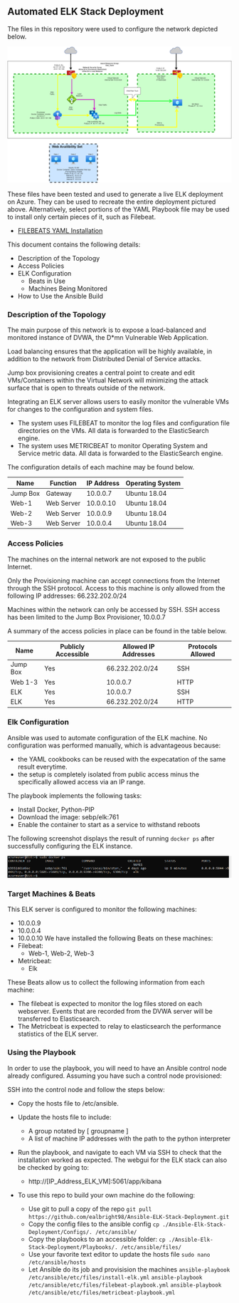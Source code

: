 ## Automated ELK Stack Deployment

The files in this repository were used to configure the network depicted below.

![Azure Network Diagram](images/Azure.png)

These files have been tested and used to generate a live ELK deployment on Azure. They can be used to recreate the entire deployment pictured above. Alternatively, select portions of the YAML Playbook file may be used to install only certain pieces of it, such as Filebeat.

  - [FILEBEATS YAML Installation](https://github.com/ealbright98/Ansible-ELK-Stack-Deployment/blob/master/Playbooks/filebeat-playbook.yml)

This document contains the following details:
- Description of the Topology
- Access Policies
- ELK Configuration
  - Beats in Use
  - Machines Being Monitored
- How to Use the Ansible Build


### Description of the Topology

The main purpose of this network is to expose a load-balanced and monitored instance of DVWA, the D*mn Vulnerable Web Application.

Load balancing ensures that the application will be highly available, in addition to the network from Distributed Denial of Service attacks.

Jump box provisioning creates a central point to create and edit VMs/Containers within the Virtual Network will minimizing the attack surface that is open to threats outside of the network. 

Integrating an ELK server allows users to easily monitor the vulnerable VMs for changes to the configuration and system files.
- The system uses FILEBEAT to monitor the log files and configuration file directories on the VMs.  All data is forwarded to the ElasticSearch engine.
- The system uses METRICBEAT to monitor Operating System and Service metric data.  All data is forwarded to the ElasticSearch engine.

The configuration details of each machine may be found below.

| Name     | Function | IP Address | Operating System |
|----------|----------|------------|------------------|
| Jump Box | Gateway  | 10.0.0.7   | Ubuntu 18.04     |
| Web-1    |Web Server| 10.0.0.10  | Ubuntu 18.04     |
| Web-2    |Web Server| 10.0.0.9   | Ubuntu 18.04     |
| Web-3    |Web Server| 10.0.0.4   | Ubuntu 18.04     |

### Access Policies

The machines on the internal network are not exposed to the public Internet. 

Only the Provisioning machine can accept connections from the Internet through the SSH protocol. Access to this machine is only allowed from the following IP addresses:
66.232.202.0/24

Machines within the network can only be accessed by SSH.
SSH access has been limited to the Jump Box Provisioner, 10.0.0.7

A summary of the access policies in place can be found in the table below.

| Name     | Publicly Accessible | Allowed IP Addresses | Protocols Allowed |
|----------|---------------------|----------------------|-------------------|
| Jump Box |       Yes           |    66.232.202.0/24   |       SSH         |
| Web 1-3  |       Yes           |     10.0.0.7         |       HTTP        |
| ELK      |       Yes           |     10.0.0.7         |       SSH         |
| ELK      |       Yes           |    66.232.202.0/24   |       HTTP        |

### Elk Configuration

Ansible was used to automate configuration of the ELK machine. No configuration was performed manually, which is advantageous because:
- the YAML cookbooks can be reused with the expecatation of the same result everytime. 
- the setup is completely isolated from public access minus the specifically allowed access via an IP range.

The playbook implements the following tasks:
- Install Docker, Python-PIP
- Download the image: sebp/elk:761
- Enable the container to start as a service to withstand reboots

The following screenshot displays the result of running `docker ps` after successfully configuring the ELK instance.

![ELK_Container_Running](images/elk.PNG)

### Target Machines & Beats
This ELK server is configured to monitor the following machines:
- 10.0.0.9
- 10.0.0.4
- 10.0.0.10
We have installed the following Beats on these machines:
- Filebeat:
  - Web-1, Web-2, Web-3
- Metricbeat:
  - Elk

These Beats allow us to collect the following information from each machine:
- The filebeat is expected to monitor the log files stored on each webserver.  Events that are recorded from the DVWA server will be transferred to Elasticsearch.
- The Metricbeat is expected to relay to elasticsearch the performance statistics of the ELK server. 

### Using the Playbook
In order to use the playbook, you will need to have an Ansible control node already configured. Assuming you have such a control node provisioned: 

SSH into the control node and follow the steps below:
- Copy the hosts file to /etc/ansible.
- Update the hosts file to include:
  - A group notated by [ groupname ] 
  - A list of machine IP addresses with the path to the python interpreter
- Run the playbook, and navigate to each VM via SSH to check that the installation worked as expected.  The webgui for the ELK stack can also be checked by going to:
  - http://[IP_Address_ELK_VM]:5061/app/kibana

- To use this repo to build your own machine do the following:
  - Use git to pull a copy of the repo
      `git pull https://github.com/ealbright98/Ansible-ELK-Stack-Deployment.git`
  - Copy the config files to the ansible config
      `cp ./Ansible-Elk-Stack-Deployment/Configs/. /etc/ansible/`
  - Copy the playbooks to an accessible folder:
      `cp ./Ansible-Elk-Stack-Deployment/Playbooks/. /etc/ansible/files/`
  - Use your favorite text editor to update the hosts file
      `sudo nano /etc/ansible/hosts`
  - Let Ansible do its job and provisision the machines
      `ansible-playbook /etc/ansible/etc/files/install-elk.yml`
      `ansible-playbook /etc/ansible/etc/files/filebeat-playbook.yml`
      `ansible-playbook /etc/ansible/etc/files/metricbeat-playbook.yml`
